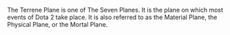 The Terrene Plane is one of The Seven Planes. It is the plane on which most events of Dota 2 take place. It is also referred to as the Material Plane, the Physical Plane, or the Mortal Plane.